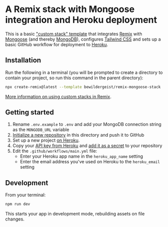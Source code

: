 # A Remix stack with Mongoose integration and Heroku deployment

This is a basic ["custom stack" template][custom-stack] that integrates [Remix][remix] with [Mongoose][mongoose] (and thereby [MongoDB][mongodb]), configures [Tailwind CSS][tailwindcss] and sets up a basic GitHub workflow for deployment to [Heroku][heroku].

## Installation

Run the following in a terminal (you will be prompted to create a directory to contain your project, so run this command in the parent directory):

```sh
npx create-remix@latest --template bewildergeist/remix-mongoose-stack
```

[More information on using custom stacks in Remix][custom-stack].

## Getting started

1. Rename `.env.example` to `.env` and add your MongoDB connection string as the `MONGODB_URL` variable
2. [Initialize a new repository][vs-code-git-init] in this directory and push it to GitHub
3. Set up a new project [on Heroku][heroku-dashboard].
4. Copy your [API key from Heroku][heroku-api-key] and [add it as a secret][gh-secret] to your repository
5. Edit the `.github/workflows/main.yml` file:
   - Enter your Heroku app name in the `heroku_app_name` setting
   - Enter the email address you've used on Heroku to the `heroku_email` setting

## Development

From your terminal:

```sh
npm run dev
```

This starts your app in development mode, rebuilding assets on file changes.

[tailwindcss]: https://tailwindcss.com
[mongodb]: https://www.mongodb.com/atlas
[heroku]: https://www.heroku.com
[mongoose]: https://mongoosejs.com
[remix]: https://remix.run
[custom-stack]: https://remix.run/docs/en/v1/pages/stacks#custom-stacks
[heroku-dashboard]: https://dashboard.heroku.com/apps
[heroku-api-key]: https://dashboard.heroku.com/account#api-key
[vs-code-git-init]: https://code.visualstudio.com/docs/editor/versioncontrol#_initialize-a-repository
[gh-secret]: https://docs.github.com/en/actions/security-guides/encrypted-secrets#creating-encrypted-secrets-for-a-repository
